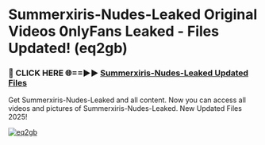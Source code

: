 # Summerxiris-Nudes-Leaked Original Videos 0nlyFans Leaked - Files Updated! (eq2gb)

<h3>🔴 CLICK HERE 🌐==►► <a href="https://tinyurl.com/4mcuefdz" rel="nofollow">Summerxiris-Nudes-Leaked Updated Files</a></h3>

Get Summerxiris-Nudes-Leaked and all content. Now you can access all videos and pictures of Summerxiris-Nudes-Leaked. New Updated Files 2025!

[![eq2gb](https://i.imgur.com/StAQSOY.gif)](https://tinyurl.com/4mcuefdz)
